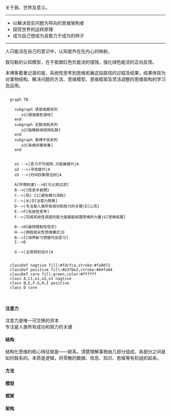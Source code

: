 
关于我、世界及意义。

---

- 以解决现实问题为导向的思维架构者  
- 探究世界的运转原理  
- 成为自己想成为且致力于成为的样子  

---

人只能活在自己的意识中，认知是外在在内心的映射。

我勾勒的认知模型，在于抵御红色负能流的侵蚀，强化绿色能流的正向反馈。  

本博客着重记录的是，系统性思考到思维拓展这段路径的过程及结果，结果体现为对事物结构、解决问题的方法、思维模型、思维框架及灵活调整的思维架构的学习及运用。


```mermaid

  graph TB

    subgraph 诱惑成瘾系列 
       o1[烟酒食色游戏] 
    end
    subgraph 无聊消耗系列 
       o2[吸睛新闻视频乱聊] 
    end
    subgraph 束缚干扰系列 
       o3[亲朋同事琐事] 
    end
   
      
    o1 -->|恶习不可戒除,只能被替代|A
    o2 -->|寻找替代|A
    o3 -->|时间四象限法则|A
    
    A[环境刺激]-->B[元认知过滤] 
    B-->C{信息半衰期}
    C-->|短| C1[避免精力消耗]
    C-->|长|D[注意力聚焦]
    D-->|专注是人类所有成功和努力的关键|E[心流]
    E-->F[系统性思考]
    F-->|完成系统性调查的能力是最能拓展思维的力量|G[思维拓展]

    B-->H[破除限制性信念]
    H-->|拥抱成长性思维模式|D
    B-->I[培养新习惯替代旧恶习]
    I-->D
    
    G-->|主观规划设计|A

  
  classDef nagtive fill:#fdcfca,stroke:#fa8072
  classDef positive fill:#e3fbe3,stroke:#84fa84
  classDef core fill:green,color:#ffffff
  class A,C1,o1,o2,o3 nagtive
  class B,E,F,G,H,I positive
  class D core

	 
```

#### 注意力
注意力是唯一可交换的资本  
专注是人类所有成功和努力的关键


#### 结构  
结构化思维的核心特征就是——联系。清楚理解事物由几部分组成，各部分之间是如何联系的。本质是逻辑，将零散的数据、信息、知识、思维等有机组织起来。

#### 方法  
#### 模型  
#### 框架  
#### 架构  

